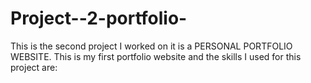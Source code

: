 # Project--2-portfolio-
This is the second project I worked on it is a PERSONAL PORTFOLIO WEBSITE. This is my first portfolio website and the skills I used for this project are:
